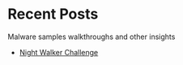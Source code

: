 
# Recent Posts
Malware samples walkthroughs and other insights

- [Night Walker Challenge](https://github.com/-M/dfir_diaries.github.io/blob/main/Night_Walker_Report2.pdf)
